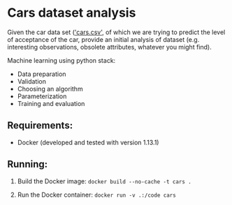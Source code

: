 # Cars dataset analysis

Given the car data set (['cars.csv'](./cars.csv), of which we are trying to predict the level of acceptance of the car, provide an initial analysis of dataset (e.g. interesting observations, obsolete attributes, whatever you might find).

Machine learning using python stack:
* Data preparation
* Validation
* Choosing an algorithm
* Parameterization
* Training and evaluation

## Requirements:
* Docker (developed and tested with version 1.13.1)

## Running:
1) Build the Docker image: `docker build --no-cache -t cars .`

2) Run the Docker container: `docker run -v .:/code cars`
